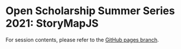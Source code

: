 # Open Scholarship Summer Series 2021: StoryMapJS
For session contents, please refer to the [GitHub pages branch](https://github.com/negeenaghassi/openscholarship-dataviz/tree/gh-pages "GitHub pages branch").
